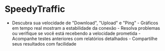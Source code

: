 # SpeedyTraffic
- Descubra sua velocidade de "Download", "Upload" e "Ping" - Gráficos em tempo real mostram a estabilidade da conexão - Resolva problemas ou verifique se você está recebendo a velocidade prometida - Acompanhe testes anteriores com relatórios detalhados - Compartilhe seus resultados com facilidade
